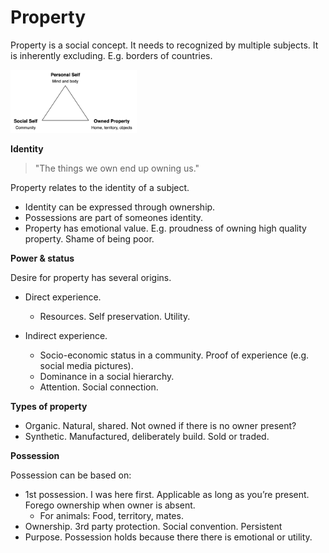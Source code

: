 # Property

Property is a social concept. It needs to recognized by multiple subjects. It is inherently excluding. E.g. borders of countries.



<img src="../img/personal-social-selves.png" alt="personal-social-selves" style="width:40%;" />





**Identity**

> "The things we own end up owning us."

Property relates to the identity of a subject.

- Identity can be expressed through ownership.
- Possessions are part of someones identity.
- Property has emotional value. E.g. proudness of owning high quality property. Shame of being poor.



**Power & status**

Desire for property has several origins.

- Direct experience. 
  - Resources. Self preservation. Utility.

- Indirect experience.
  - Socio-economic status in a community. Proof of experience (e.g. social media pictures).
  - Dominance in a social hierarchy.
  - Attention. Social connection.




**Types of property**

- Organic. Natural, shared. Not owned if there is no owner present?
- Synthetic. Manufactured, deliberately build. Sold or traded.



**Possession**

Possession can be based on:

- 1st possession. I was here first. Applicable as long as you’re present. Forego ownership when owner is absent. 
  - For animals: Food, territory, mates.
- Ownership. 3rd party protection. Social convention. Persistent
- Purpose. Possession holds because there there is emotional or utility.

